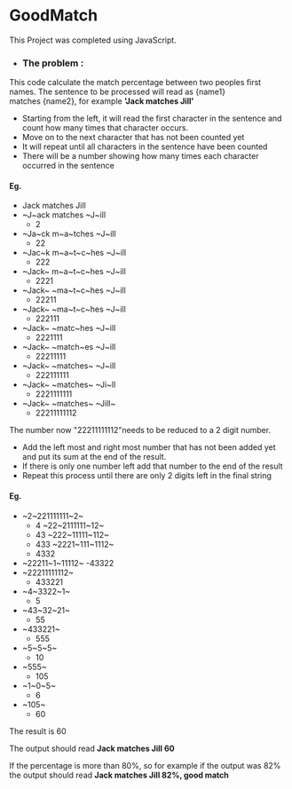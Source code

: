 # GoodMatch

This Project was completed using JavaScript.
- ### The problem :
  
This code calculate the match percentage between two peoples first names.
The sentence to be processed will read as {name1} matches {name2}, for example **'Jack
matches Jill'**

- Starting from the left, it will read the first character in the sentence and count how many times
that character occurs.
-  Move on to the next character that has not been counted yet
-  It will repeat until all characters in the sentence have been counted
-  There will be a number showing how many times each character occurred in the
sentence

#### Eg.
- Jack matches Jill
- ~J~ack matches ~J~ill
  - 2
- ~Ja~ck m~a~tches ~J~ill
  - 22
- ~Jac~k m~a~t~c~hes ~J~ill
  - 222
- ~Jack~ m~a~t~c~hes ~J~ill
  - 2221
- ~Jack~ ~ma~t~c~hes ~J~ill
  - 22211
- ~Jack~ ~ma~t~c~hes ~J~ill
  - 222111
- ~Jack~ ~matc~hes ~J~ill
  - 2221111
- ~Jack~ ~match~es ~J~ill
  - 22211111
- ~Jack~ ~matches~ ~J~ill
  - 222111111
- ~Jack~ ~matches~ ~Ji~ll
  - 2221111111
- ~Jack~ ~matches~ ~Jill~
  - 22211111112


 The  number now "22211111112"needs to be reduced to a 2 digit number.
- Add the left most and right most number that has not been added yet and put its sum at
the end of the result.
- If there is only one number left add that number to the end of the result
- Repeat this process until there are only 2 digits left in the final string

#### Eg.
- ~2~221111111~2~
	- 4
 ~22~2111111~12~
	- 43
 ~222~11111~112~
	- 433
 ~2221~111~1112~
	- 4332
- ~22211~1~11112~
	-43322
- ~22211111112~
	- 433221
- ~4~3322~1~
	- 5
- ~43~32~21~
	- 55
- ~433221~
	- 555
- ~5~5~5~
	- 10
- ~555~
	- 105
- ~1~0~5~
	- 6
- ~105~
	- 60

The result is 60

The output should read **Jack matches Jill 60**

If the percentage is more than 80%, so for example if the output was 82% the output should read
**Jack matches Jill 82%, good match**
